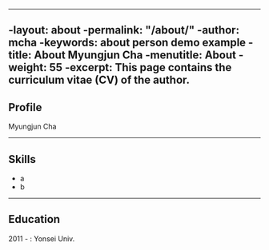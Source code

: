 ----
-layout:    about
-permalink: "/about/"
-author:    mcha
-keywords:  about person demo example
-title:     About Myungjun Cha
-menutitle: About
-weight:    55
-excerpt:   This page contains the curriculum vitae (CV) of the author.
----

## Profile
Myungjun Cha

---

## Skills

- a
- b

---

## Education

2011 -
: Yonsei Univ.